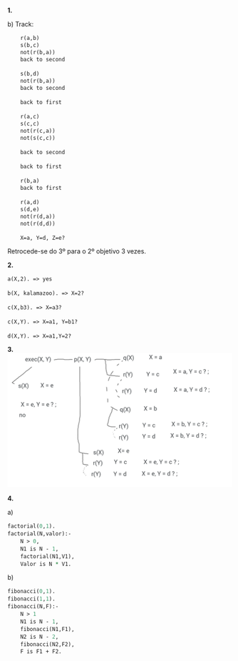 **1.**

b) Track:

```
    r(a,b)
    s(b,c)
    not(r(b,a))
    back to second

    s(b,d)
    not(r(b,a))
    back to second

    back to first

    r(a,c)
    s(c,c)
    not(r(c,a))
    not(s(c,c))

    back to second

    back to first

    r(b,a)
    back to first

    r(a,d)
    s(d,e)
    not(r(d,a))
    not(r(d,d))

    X=a, Y=d, Z=e?
```

Retrocede-se do 3º para o 2º objetivo 3 vezes.

**2.**

```
a(X,2). => yes

b(X, kalamazoo). => X=2?

c(X,b3). => X=a3?

c(X,Y). => X=a1, Y=b1?

d(X,Y). => X=a1,Y=2?
```

**3.** ![](ex3.png)

**4.**

a)

```pl
factorial(0,1).
factorial(N,valor):-
    N > 0,
    N1 is N - 1,
    factorial(N1,V1),
    Valor is N * V1.
```

b)

```pl
fibonacci(0,1).
fibonacci(1,1).
fibonacci(N,F):-
    N > 1
    N1 is N - 1,
    fibonacci(N1,F1),
    N2 is N - 2,
    fibonacci(N2,F2),
    F is F1 + F2.
```
